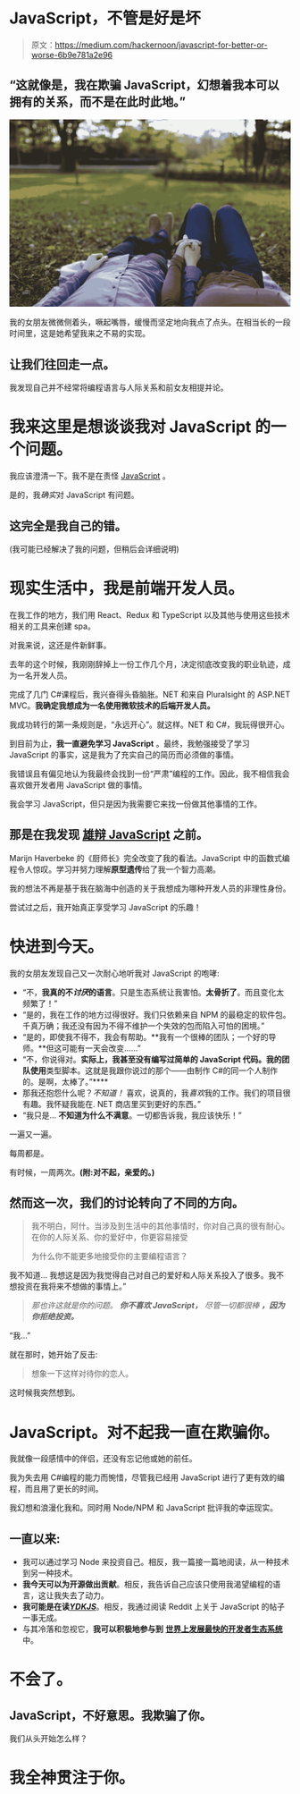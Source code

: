 # JavaScript，不管是好是坏

> 原文：<https://medium.com/hackernoon/javascript-for-better-or-worse-6b9e781a2e96>

## “这就像是，我在欺骗 JavaScript，幻想着我本可以拥有的关系，而不是在此时此地。”

![](img/9293fba9d809cd1058b55796f880d753.png)

我的女朋友微微侧着头，噘起嘴唇，缓慢而坚定地向我点了点头。在相当长的一段时间里，这是她希望我来之不易的实现。

## 让我们往回走一点。

我发现自己并不经常将编程语言与人际关系和前女友相提并论。

# 我来这里是想谈谈我对 JavaScript 的一个问题。

我应该澄清一下。我不是在责怪 [JavaScript](https://hackernoon.com/tagged/javascript) 。

是的，我*确实*对 JavaScript 有问题。

## 这完全是我自己的错。

(我可能已经解决了我的问题，但稍后会详细说明)

# 现实生活中，我是前端开发人员。

在我工作的地方，我们用 React、Redux 和 TypeScript 以及其他与使用这些技术相关的工具来创建 spa。

对我来说，这还是件新鲜事。

去年的这个时候，我刚刚辞掉上一份工作几个月，决定彻底改变我的职业轨迹，成为一名开发人员。

完成了几门 C#课程后，我兴奋得头昏脑胀。NET 和来自 Pluralsight 的 ASP.NET MVC。**我确定我想成为一名使用微软技术的后端开发人员。**

我成功转行的第一条规则是，“永远开心”。就这样。NET 和 C#，我玩得很开心。

到目前为止，**我一直避免学习 JavaScript** 。最终，我勉强接受了学习 JavaScript 的事实，这是我为了充实自己的简历而必须做的事情。

我错误且有偏见地认为我最终会找到一份“严肃”编程的工作。因此，我不相信我会喜欢做开发者用 JavaScript 做的事情。

我会学习 JavaScript，但只是因为我需要它来找一份做其他事情的工作。

## **那是在我发现** [**雄辩 JavaScript**](http://eloquentjavascript.net/) **之前。**

Marijn Haverbeke 的《厨师长》完全改变了我的看法。JavaScript 中的函数式编程令人惊叹。学习并努力理解**原型遗传**给了我一个智力高潮。

我的想法不再是基于我在脑海中创造的关于我想成为哪种开发人员的非理性身份。

尝试过之后，我开始真正享受学习 JavaScript 的乐趣！

# 快进到今天。

我的女朋友发现自己又一次耐心地听我对 JavaScript 的咆哮:

*   “不，**我真的不*讨厌*的语言**。只是生态系统让我害怕。**太骨折了**。而且变化太频繁了！”
*   “是的，我在工作的地方过得很好。我们只依赖来自 NPM 的最稳定的软件包。千真万确；我还没有因为不得不维护一个失效的包而陷入可怕的困境。”
*   “是的，即使我不得不，我会有帮助。**我有一个很棒的团队；一个好的导师。**但这可能有一天会改变……”
*   “不，你说得对。**实际上，我甚至没有编写过简单的 JavaScript 代码。我的团队使用**类型脚本。这就是我跟你说过的那个——由制作 C#的同一个人制作的。是啊，太棒了。”****
*   那我还抱怨什么呢？*不知道！* 喜欢，说真的，我*喜欢*我的工作。我们的项目很有趣。我怀疑我能在. NET 商店里买到更好的东西。”
*   “我只是… **不知道为什么不满意**。一切都告诉我，我应该快乐！”

一遍又一遍。

每周都是。

有时候，一周两次。**(附:对不起，亲爱的。)**

## 然而这一次，我们的讨论转向了不同的方向。

> 我不明白，阿什。当涉及到生活中的其他事情时，你对自己真的很有耐心。在你的人际关系、你的爱好中，你更容易接受
> 
> 为什么你不能更多地接受你的主要编程语言？

我不知道… 我想这是因为我觉得自己对自己的爱好和人际关系投入了很多。我不想投资在我将来不想做的事情上。”

> *那也许这就是你的问题。* ***你不喜欢 JavaScript，*** *尽管一切都很棒* ***，因为你拒绝投资。***

“我…”

就在那时，她开始了反击:

> 想象一下这样对待你的恋人。

这时候我突然想到。

# JavaScript。对不起我一直在欺骗你。

我就像一段感情中的伴侣，还没有忘记他或她的前任。

我为失去用 C#编程的能力而惋惜，尽管我已经用 JavaScript 进行了更有效的编程，而且用了更长的时间。

我幻想和浪漫化我和。同时用 Node/NPM 和 JavaScript 批评我的幸运现实。

## 一直以来:

*   我可以通过学习 Node 来投资自己。相反，我一篇接一篇地阅读，从一种技术到另一种技术。
*   **我今天可以为开源做出贡献**。相反，我告诉自己应该只使用我渴望编程的语言，这让我失去了动力。
*   **我可能是在读**[***YDKJS***](https://github.com/getify/You-Dont-Know-JS)。相反，我通过阅读 Reddit 上关于 JavaScript 的帖子一事无成。
*   与其冷落和忽视它，**我可以积极地参与到** [**世界上发展最快的开发者生态系统**](/the-node-js-collection/node-js-state-of-the-union-blog-2017-ed86640ec451) 中。

# 不会了。

## JavaScript，不好意思。我欺骗了你。

我们从头开始怎么样？

# 我全神贯注于你。